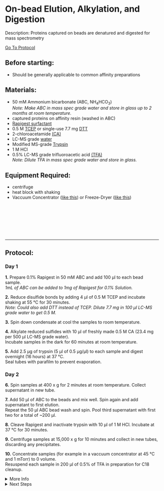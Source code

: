 On-bead Elution, Alkylation, and Digestion
================================================================================
Description: Proteins captured on beads are denatured and digested for mass spectrometry

[Go To Protocol](#protocol)

Before starting:
--------------------------------------------------------------------------------
* Should be generally applicable to common affinity preparations

Materials:
--------------------------------------------------------------------------------

  * 50 mM Ammonium bicarbonate (ABC, NH<sub>4</sub>HCO<sub>3</sub>)<br/>
  _Note: Make ABC in mass spec grade water and store in glass up to 2 months at room temperature._
  * captured proteins on affinity resin (washed in ABC)
  * [Rapigest surfactant](https://www.waters.com/nextgen/us/en/shop/standards--reagents/186001861-rapigest-sf-1-mg--5-pk.html)
  * 0.5 M [TCEP](https://www.thermofisher.com/order/catalog/product/77720#/77720) or single-use 7.7 mg [DTT](https://www.thermofisher.com/order/catalog/product/A39255#/A39255)
  * 2-chloroacetamide [(CA)](https://www.fishersci.com/shop/products/2-chloroacetamide-98-acros-organics-3/AC148410050)
  * LC-MS grade [water](https://www.fishersci.com/shop/products/water-optima-lc-ms-fisher-chemical-4/W64)
  * Modified MS-grade [Trypsin](https://www.promega.com/products/mass-spectrometry/trypsin/sequencing-grade-modified-trypsin/?catNum=V5113)
  * 1 M HCl 
  * 0.5% LC-MS grade trifluoroacetic acid [(TFA)](https://www.fishersci.ca/shop/products/trifluoroacetic-acid-optima-lc-ms-fisher-chemical-5/p-3803256)<br/>
  _Note: Dilute TFA in mass spec grade water and store in glass._
   
  
Equipment Required:
--------------------------------------------------------------------------------
  
  * centrifuge
  * heat block with shaking
  * Vaccuum Concentrator ([like this](https://www.thermofisher.com/order/catalog/product/SPD2030A-220#/SPD2030A-220)) or Freeze-Dryer ([like this](https://www.labconco.com/product/freezone-25-liter-84c-benchtop-freeze-dryers/6117))

<br/><br/><br/><br/><br/><br/>
<!-- Use <br/> to fill in first page -->

___
Protocol:
--------------------------------------------------------------------------------
### Day 1

**1.** Prepare 0.1% Rapigest in 50 mM ABC and add 100 µl to each bead sample.<br/>
_1mL of ABC can be added to 1mg of Rapigest for 0.1% Solution._
    
**2.** Reduce disulfide bonds by adding 4 µl of 0.5 M TCEP and incubate shaking at 55 °C for 30 minutes.<br/>
_Note: Could also add DTT instead of TCEP. Dilute 7.7 mg in 100 µl LC-MS grade water to get 0.5 M._
  
**3.** Spin down condensate at cool the samples to room temperature.

**4.** Alkylate reduced sulfides with 10 µl of freshly made 0.5 M CA (23.4 mg per 500 µl LC-MS grade water).<br/>
Incubate samples in the dark for 60 minutes at room temperature.

**5.** Add 2.5 µg of trypsin (5 µl of 0.5 µg/µl) to each sample and digest overnight (16 hours) at 37 °C.<br/>
Seal tubes with parafilm to prevent evaporation.

### Day 2

**6.** Spin samples at 400 x g for 2 minutes at room temperature. Collect supernatant in new tube.

**7.** Add 50 µl of ABC to the beads and mix well. Spin again and add supernatant to first elution.<br/>
Repeat the 50 µl ABC bead wash and spin. Pool third supernatant with first two for a total of ~200 µl.

**8.** Cleave Rapigest and inactivate trypsin with 10 µl of 1 M HCl. Incubate at 37 °C for 30 minutes.

**9.** Centrifuge samples at 15,000 x g for 10 minutes and collect in new tubes, discarding any precipitates.

**10.** Concentrate samples (for example in a vaccuum concentrator at 45 °C and 1 mTorr) to 0 volume.<br/>
Resuspend each sample in 200 µl of 0.5% of TFA in preparation for C18 cleanup.
    
 
<!-- The text below creates dropdown lists for links to next steps or hyperlinks -->

<details>
  <summary>More Info</summary>
  
  <a href="https://www.waters.com/webassets/cms/support/docs/715000122en.pdf">
Rapigest Surfactant</a>  

</details>
  
<details>
  <summary>Next Steps</summary>

</p> <a href="./C18-Column-Cleanup.md">
C18 Column</a>
  
</p> <a href="./Ethyl-Acetate-Cleanup.md">
Ethyl Acetate Cleanup</a>  
  
</p> <a href="./Peptide-Quant.md">
Peptide Quantification</a>

</details>
